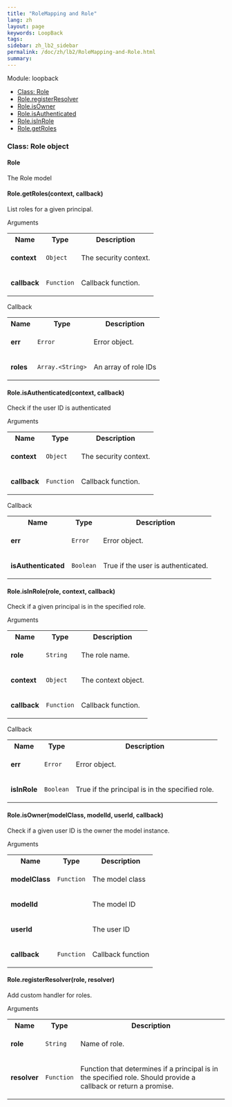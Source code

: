 ```yaml
---
title: "RoleMapping and Role"
lang: zh
layout: page
keywords: LoopBack
tags:
sidebar: zh_lb2_sidebar
permalink: /doc/zh/lb2/RoleMapping-and-Role.html
summary:
---
```


Module: loopback

*   [Class: Role](about:blank#role-object)
*   [Role.registerResolver](about:blank#role-registerresolver)
*   [Role.isOwner](about:blank#role-isowner)
*   [Role.isAuthenticated](about:blank#role-isauthenticated)
*   [Role.isInRole](about:blank#role-isinrole)
*   [Role.getRoles](about:blank#role-getroles)

<section class="code-doc ">

### Class: Role object

#### Role

The Role model

</section>

<section class="code-doc ">

#### Role.getRoles(context, callback)

List roles for a given principal.

Arguments

<table>
  <tbody>
    <tr>
      <th>Name</th>
      <th>Type</th>
      <th>Description</th>
    </tr>
    <tr>
      <td><strong class="code-arg-name">context</strong></td>
      <td><code>Object</code></td>
      <td>
        <p>The security context.</p>
      </td>
    </tr>
    <tr>
      <td><strong class="code-arg-name">callback</strong></td>
      <td><code>Function</code></td>
      <td>
        <p>Callback function.</p>
      </td>
    </tr>
  </tbody>
</table>

Callback

<table>
  <tbody>
    <tr>
      <th>Name</th>
      <th>Type</th>
      <th>Description</th>
    </tr>
    <tr>
      <td><strong class="code-arg-name">err</strong></td>
      <td><code>Error</code></td>
      <td>
        <p>Error object.</p>
      </td>
    </tr>
    <tr>
      <td><strong class="code-arg-name">roles</strong></td>
      <td><code>Array.&lt;String&gt;</code></td>
      <td>
        <p>An array of role IDs</p>
      </td>
    </tr>
  </tbody>
</table>

</section>

<section class="code-doc ">

#### Role.isAuthenticated(context, callback)

Check if the user ID is authenticated

Arguments

<table>
  <tbody>
    <tr>
      <th>Name</th>
      <th>Type</th>
      <th>Description</th>
    </tr>
    <tr>
      <td><strong class="code-arg-name">context</strong></td>
      <td><code>Object</code></td>
      <td>
        <p>The security context.</p>
      </td>
    </tr>
    <tr>
      <td><strong class="code-arg-name">callback</strong></td>
      <td><code>Function</code></td>
      <td>
        <p>Callback function.</p>
      </td>
    </tr>
  </tbody>
</table>

Callback

<table>
  <tbody>
    <tr>
      <th>Name</th>
      <th>Type</th>
      <th>Description</th>
    </tr>
    <tr>
      <td><strong class="code-arg-name">err</strong></td>
      <td><code>Error</code></td>
      <td>
        <p>Error object.</p>
      </td>
    </tr>
    <tr>
      <td><strong class="code-arg-name">isAuthenticated</strong></td>
      <td><code>Boolean</code></td>
      <td>
        <p>True if the user is authenticated.</p>
      </td>
    </tr>
  </tbody>
</table>

</section>

<section class="code-doc ">

#### Role.isInRole(role, context, callback)

Check if a given principal is in the specified role.

Arguments

<table>
  <tbody>
    <tr>
      <th>Name</th>
      <th>Type</th>
      <th>Description</th>
    </tr>
    <tr>
      <td><strong class="code-arg-name">role</strong></td>
      <td><code>String</code></td>
      <td>
        <p>The role name.</p>
      </td>
    </tr>
    <tr>
      <td><strong class="code-arg-name">context</strong></td>
      <td><code>Object</code></td>
      <td>
        <p>The context object.</p>
      </td>
    </tr>
    <tr>
      <td><strong class="code-arg-name">callback</strong></td>
      <td><code>Function</code></td>
      <td>
        <p>Callback function.</p>
      </td>
    </tr>
  </tbody>
</table>

Callback

<table>
  <tbody>
    <tr>
      <th>Name</th>
      <th>Type</th>
      <th>Description</th>
    </tr>
    <tr>
      <td><strong class="code-arg-name">err</strong></td>
      <td><code>Error</code></td>
      <td>
        <p>Error object.</p>
      </td>
    </tr>
    <tr>
      <td><strong class="code-arg-name">isInRole</strong></td>
      <td><code>Boolean</code></td>
      <td>
        <p>True if the principal is in the specified role.</p>
      </td>
    </tr>
  </tbody>
</table>

</section>

<section class="code-doc ">

#### Role.isOwner(modelClass, modelId, userId, callback)

Check if a given user ID is the owner the model instance.

Arguments

<table>
  <tbody>
    <tr>
      <th>Name</th>
      <th>Type</th>
      <th>Description</th>
    </tr>
    <tr>
      <td><strong class="code-arg-name">modelClass</strong></td>
      <td><code>Function</code></td>
      <td>
        <p>The model class</p>
      </td>
    </tr>
    <tr>
      <td><strong class="code-arg-name">modelId</strong></td>
      <td><code></code></td>
      <td>
        <p>The model ID</p>
      </td>
    </tr>
    <tr>
      <td><strong class="code-arg-name">userId</strong></td>
      <td><code></code></td>
      <td>
        <p>The user ID</p>
      </td>
    </tr>
    <tr>
      <td><strong class="code-arg-name">callback</strong></td>
      <td><code>Function</code></td>
      <td>
        <p>Callback function</p>
      </td>
    </tr>
  </tbody>
</table>

</section>

<section class="code-doc ">

#### Role.registerResolver(role, resolver)

Add custom handler for roles.

Arguments

<table>
  <tbody>
    <tr>
      <th>Name</th>
      <th>Type</th>
      <th>Description</th>
    </tr>
    <tr>
      <td><strong class="code-arg-name">role</strong></td>
      <td><code>String</code></td>
      <td>
        <p>Name of role.</p>
      </td>
    </tr>
    <tr>
      <td><strong class="code-arg-name">resolver</strong></td>
      <td><code>Function</code></td>
      <td>
        <p>Function that determines if a principal is in the specified role. Should provide a callback or return a promise.</p>
      </td>
    </tr>
  </tbody>
</table>

</section>
